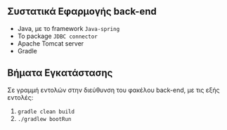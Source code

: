 ## Συστατικά Εφαρμογής back-end
* Java, με το framework `Java-spring`
* Το package `JDBC connector`
* Apache Tomcat server
* Gradle

## Βήματα Εγκατάστασης
Σε γραμμή εντολών στην διεύθυνση του φακέλου back-end, με τις εξής εντολές:
1. `gradle clean build`
2. `./gradlew bootRun`
